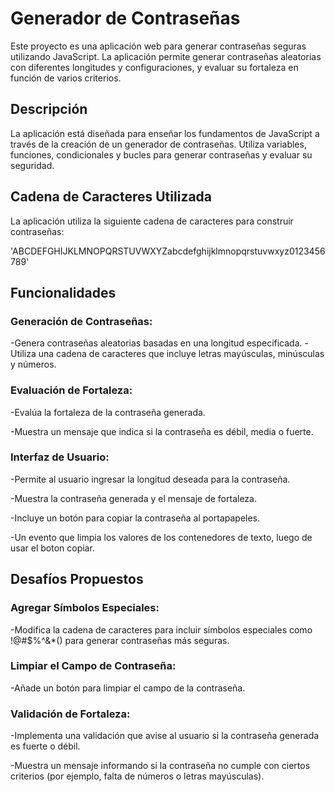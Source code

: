 <h1>Generador de Contraseñas</h1>

Este proyecto es una aplicación web para generar contraseñas seguras utilizando JavaScript. La aplicación permite generar contraseñas aleatorias con diferentes longitudes y configuraciones, y evaluar su fortaleza en función de varios criterios.

<h2>Descripción</h2>
La aplicación está diseñada para enseñar los fundamentos de JavaScript a través de la creación de un generador de contraseñas. Utiliza variables, funciones, condicionales y bucles para generar contraseñas y evaluar su seguridad.

<h2>Cadena de Caracteres Utilizada</h2>
La aplicación utiliza la siguiente cadena de caracteres para construir contraseñas:

'ABCDEFGHIJKLMNOPQRSTUVWXYZabcdefghijklmnopqrstuvwxyz0123456789'

<h2>Funcionalidades</h2>

<h3>Generación de Contraseñas:</h3>

-Genera contraseñas aleatorias basadas en una longitud especificada.
-Utiliza una cadena de caracteres que incluye letras mayúsculas, minúsculas y números.

<h3>Evaluación de Fortaleza:</h3>

-Evalúa la fortaleza de la contraseña generada.

-Muestra un mensaje que indica si la contraseña es débil, media o fuerte.

<h3>Interfaz de Usuario:</h3>

-Permite al usuario ingresar la longitud deseada para la contraseña.

-Muestra la contraseña generada y el mensaje de fortaleza.

-Incluye un botón para copiar la contraseña al portapapeles.

-Un evento que limpia los valores de los contenedores de texto, luego de usar el boton copiar.

<h2>Desafíos Propuestos</h2>

<h3>Agregar Símbolos Especiales:</h3>

-Modifica la cadena de caracteres para incluir símbolos especiales como !@#$%^&*() para generar contraseñas más seguras.

<h3>Limpiar el Campo de Contraseña:</h3>

-Añade un botón para limpiar el campo de la contraseña.

<h3>Validación de Fortaleza:</h3>

-Implementa una validación que avise al usuario si la contraseña generada es fuerte o débil.

-Muestra un mensaje informando si la contraseña no cumple con ciertos criterios (por ejemplo, falta de números o letras mayúsculas).
